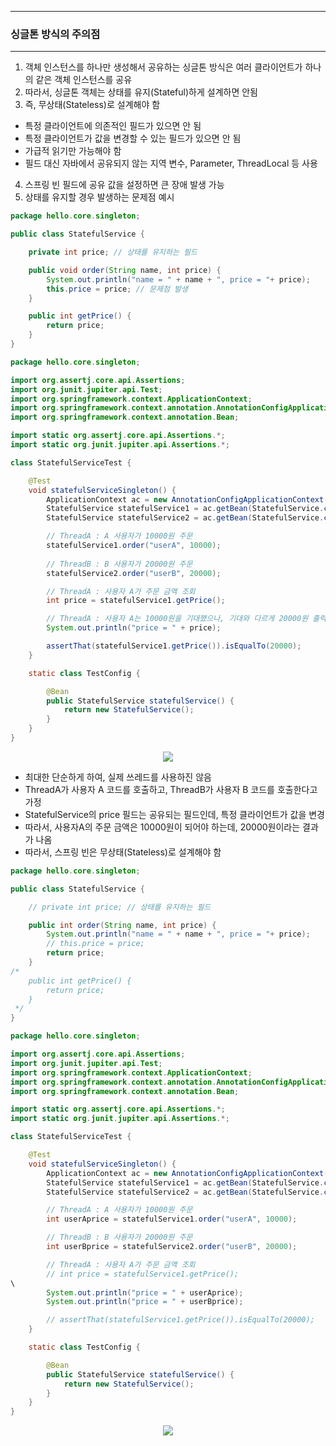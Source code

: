 -----
### 싱글톤 방식의 주의점
-----
1. 객체 인스턴스를 하나만 생성해서 공유하는 싱글톤 방식은 여러 클라이언트가 하나의 같은 객체 인스턴스를 공유
2. 따라서, 싱글톤 객체는 상태를 유지(Stateful)하게 설계하면 안됨
3. 즉, 무상태(Stateless)로 설계해야 함
  - 특정 클라이언트에 의존적인 필드가 있으면 안 됨
  - 특정 클라이언트가 값을 변경할 수 있는 필드가 있으면 안 됨
  - 가급적 읽기만 가능해야 함
  - 필드 대신 자바에서 공유되지 않는 지역 변수, Parameter, ThreadLocal 등 사용

4. 스프링 빈 필드에 공유 값을 설정하면 큰 장애 발생 가능
5. 상태를 유지할 경우 발생하는 문제점 예시
```java
package hello.core.singleton;

public class StatefulService {

    private int price; // 상태를 유지하는 필드

    public void order(String name, int price) {
        System.out.println("name = " + name + ", price = "+ price);
        this.price = price; // 문제점 발생
    }

    public int getPrice() {
        return price;
    }
}
```

```java
package hello.core.singleton;

import org.assertj.core.api.Assertions;
import org.junit.jupiter.api.Test;
import org.springframework.context.ApplicationContext;
import org.springframework.context.annotation.AnnotationConfigApplicationContext;
import org.springframework.context.annotation.Bean;

import static org.assertj.core.api.Assertions.*;
import static org.junit.jupiter.api.Assertions.*;

class StatefulServiceTest {

    @Test
    void statefulServiceSingleton() {
        ApplicationContext ac = new AnnotationConfigApplicationContext(TestConfig.class);
        StatefulService statefulService1 = ac.getBean(StatefulService.class);
        StatefulService statefulService2 = ac.getBean(StatefulService.class);

        // ThreadA : A 사용자가 10000원 주문
        statefulService1.order("userA", 10000);
        
        // ThreadB : B 사용자가 20000원 주문
        statefulService2.order("userB", 20000);

        // ThreadA : 사용자 A가 주문 금액 조회
        int price = statefulService1.getPrice();

        // ThreadA : 사용자 A는 10000원을 기대했으나, 기대와 다르게 20000원 출력
        System.out.println("price = " + price);

        assertThat(statefulService1.getPrice()).isEqualTo(20000);
    }

    static class TestConfig {

        @Bean
        public StatefulService statefulService() {
            return new StatefulService();
        }
    }
}
```
<div align="center">
<img src="https://github.com/sooyounghan/HTTP/assets/34672301/d2f0bd93-b034-4419-8893-f75984e2982b">
</div>

  - 최대한 단순하게 하여, 실제 쓰레드를 사용하진 않음
  - ThreadA가 사용자 A 코드를 호출하고, ThreadB가 사용자 B 코드를 호출한다고 가정
  - StatefulService의 price 필드는 공유되는 필드인데, 특정 클라이언트가 값을 변경
  - 따라서, 사용자A의 주문 금액은 10000원이 되어야 하는데, 20000원이라는 결과가 나옴
  - 따라서, 스프링 빈은 무상태(Stateless)로 설계해야 함

```java
package hello.core.singleton;

public class StatefulService {

    // private int price; // 상태를 유지하는 필드

    public int order(String name, int price) {
        System.out.println("name = " + name + ", price = "+ price);
        // this.price = price;
        return price;
    }
/*
    public int getPrice() {
        return price;
    }
 */
}
```

```java
package hello.core.singleton;

import org.assertj.core.api.Assertions;
import org.junit.jupiter.api.Test;
import org.springframework.context.ApplicationContext;
import org.springframework.context.annotation.AnnotationConfigApplicationContext;
import org.springframework.context.annotation.Bean;

import static org.assertj.core.api.Assertions.*;
import static org.junit.jupiter.api.Assertions.*;

class StatefulServiceTest {

    @Test
    void statefulServiceSingleton() {
        ApplicationContext ac = new AnnotationConfigApplicationContext(TestConfig.class);
        StatefulService statefulService1 = ac.getBean(StatefulService.class);
        StatefulService statefulService2 = ac.getBean(StatefulService.class);

        // ThreadA : A 사용자가 10000원 주문
        int userAprice = statefulService1.order("userA", 10000);

        // ThreadB : B 사용자가 20000원 주문
        int userBprice = statefulService2.order("userB", 20000);

        // ThreadA : 사용자 A가 주문 금액 조회
        // int price = statefulService1.getPrice();
\
        System.out.println("price = " + userAprice);
        System.out.println("price = " + userBprice);

        // assertThat(statefulService1.getPrice()).isEqualTo(20000);
    }

    static class TestConfig {

        @Bean
        public StatefulService statefulService() {
            return new StatefulService();
        }
    }
}
```
<div align="center">
<img src="https://github.com/sooyounghan/HTTP/assets/34672301/40fc6c2a-fb33-427e-ac32-e282e8ce3be5">
</div>

